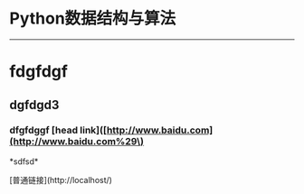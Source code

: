 # Python数据结构与算法

---

# fdgfdgf

## dgfdgd3

### dfgfdggf \[head link\]\([http://www.baidu.com](http://www.baidu.com%29\)

\*sdfsd\*



\[普通链接\]\(http://localhost/\)

